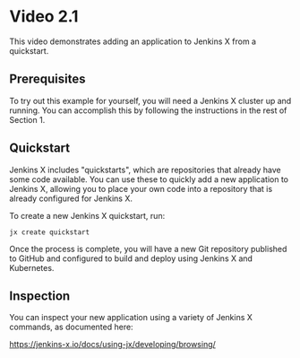 # Video 2.1

This video demonstrates adding an application to Jenkins X from a quickstart.

## Prerequisites

To try out this example for yourself, you will need a Jenkins X cluster up
and running. You can accomplish this by following the instructions in the
rest of Section 1.

## Quickstart

Jenkins X includes "quickstarts", which are repositories that already have
some code available. You can use these to quickly add a new application to
Jenkins X, allowing you to place your own code into a repository that is
already configured for Jenkins X.

To create a new Jenkins X quickstart, run:

```
jx create quickstart
```

Once the process is complete, you will have a new Git repository published to
GitHub and configured to build and deploy using Jenkins X and Kubernetes.

## Inspection

You can inspect your new application using a variety of Jenkins X commands,
as documented here:

https://jenkins-x.io/docs/using-jx/developing/browsing/
